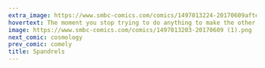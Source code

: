 ```yaml
---
extra_image: https://www.smbc-comics.com/comics/1497013224-20170609after.png
hovertext: The moment you stop trying to do anything to make the other person like you? That's true love.
image: https://www.smbc-comics.com/comics/1497013203-20170609 (1).png
next_comic: cosmology
prev_comic: comely
title: Spandrels
---
```


